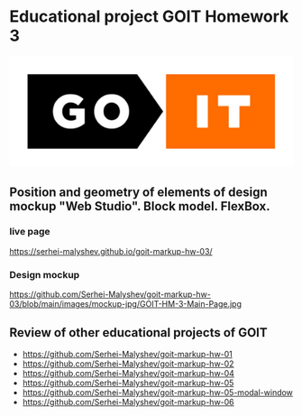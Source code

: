 # Educational project GOIT Homework 3

<div align="center">
	<img src="https://raw.githubusercontent.com/Serhei-Malyshev/goit-markup-hw-03/main/images/github-readme/goit-logo-596.png" width="596"/>
</div>

## Position and geometry of elements of design mockup "Web Studio". Block model. FlexBox.

### live page

https://serhei-malyshev.github.io/goit-markup-hw-03/

### Design mockup

https://github.com/Serhei-Malyshev/goit-markup-hw-03/blob/main/images/mockup-jpg/GOIT-HM-3-Main-Page.jpg

## Review of other educational projects of GOIT

* https://github.com/Serhei-Malyshev/goit-markup-hw-01
* https://github.com/Serhei-Malyshev/goit-markup-hw-02
* https://github.com/Serhei-Malyshev/goit-markup-hw-04
* https://github.com/Serhei-Malyshev/goit-markup-hw-05
* https://github.com/Serhei-Malyshev/goit-markup-hw-05-modal-window
* https://github.com/Serhei-Malyshev/goit-markup-hw-06
